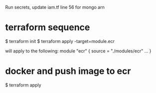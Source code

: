 Run secrets, update iam.tf line 56 for mongo arn

# terraform sequence
$ terraform init
$ terraform apply -target=module.ecr

will apply to the following:
module "ecr" {
  source = "./modules/ecr"
  ...
}

# docker and push image to ecr

$ terraform apply 
